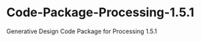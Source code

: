 Code-Package-Processing-1.5.1
=============================

Generative Design Code Package for Processing 1.5.1
